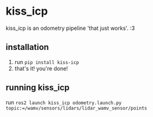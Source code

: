# kiss_icp
kiss_icp is an odometry pipeline 'that just works'. :3

## installation
1. run `pip install kiss-icp`
2. that's it! you're done!

## running kiss_icp
run `ros2 launch kiss_icp odometry.launch.py topic:=/wamv/sensors/lidars/lidar_wamv_sensor/points`
